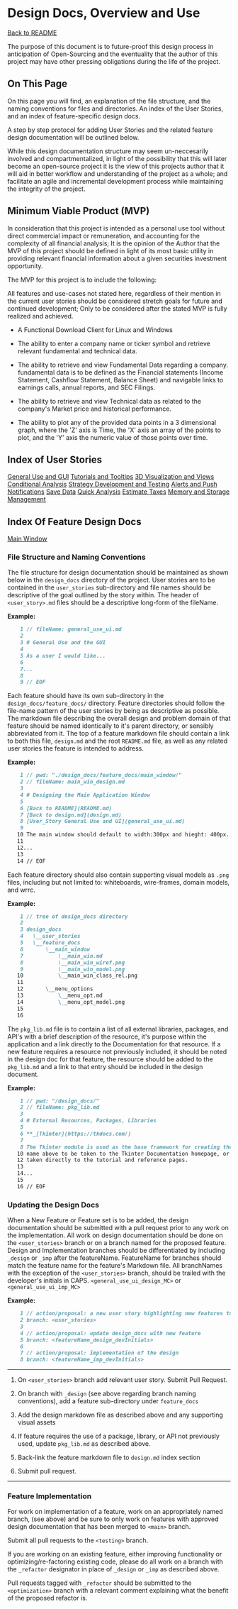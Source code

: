 # Design Docs, Overview and Use

[Back to README](README.md)

The purpose of this document is to future-proof this design process in anticipation of Open-Sourcing and the eventuality that the author of this project may have other pressing obligations during the life of the project.

## On This Page

On this page you will find, an explanation of the file structure, and the naming conventions for files and directories. An index of the User Stories, and an index of feature-specific design docs.

A step by step protocol for adding User Stories and the related feature design documentation will be outlined below.

While this design documentation structure may seem un-neccesarily involved and compartmentalized, in light of the possibility that this will later become an open-source project it is the view of this projects author that it will aid in better workflow and understanding of the project as a whole; and facilitate an agile and incremental development process while maintaining the integrity of the project.

## Minimum Viable Product (MVP)

In consideration that this project is intended as a personal use tool without direct commercial impact or remuneration, and accounting for the complexity of all financial analysis; It is the opinion of the Author that the MVP of this project should be defined in light of its most basic utility in providing relevant financial information about a given securities investment opportunity.

The MVP for this project is to include the following:

All features and use-cases not stated here, regardless of their mention in the current user stories should be considered stretch goals for future and continued development; Only to be considered after the stated MVP is fully realized and achieved.

- A Functional Download Client for Linux and Windows

- The ability to enter a company name or ticker symbol and retrieve relevant fundamental and technical data.

- The ability to retrieve and view Fundamental Data regarding a company. fundamental data is to be defined as the Financial statements (Income Statement, Cashflow Statement, Balance Sheet) and navigable links to earnings calls, annual reports, and SEC Filings.

- The ability to retrieve and view Technical data as related to the company's Market price and historical performance.

- The ability to plot any of the provided data points in a 3 dimensional graph, where the 'Z' axis is Time, the 'X' axis an array of the points to plot, and the 'Y' axis the numeric value of those points over time.

## Index of User Stories

[General Use and GUI](./design_docs/user_stories/general_use_ui.md)
[Tutorials and Tooltips](./design_docs/user_stories/tutorials_education.md)
[3D Visualization and Views](./design_docs/user_stories/visualization_3d.md)
[Conditional Analysis](./design_docs/user_stories/conditional_analysis.md)
[Strategy Development and Testing](./design_docs/user_stories/strategy_dev_test.md)
[Alerts and Push Notifications](./design_docs/user_stories/alerts_notifications.md)
[Save Data](./design_docs/user_stories/saves.md)
[Quick Analysis](./design_docs/user_stories/quick_analysis.md)
[Estimate Taxes](./design_docs/user_stories/tax_estimate.md)
[Memory and Storage Management](./design_docs/user_stories/memory_management.md)

## Index Of Feature Design Docs

[Main Window](./design_docs/feature_docs/main_window/main_win.md)

### File Structure and Naming Conventions

The file structure for design documentation should be maintained as shown below in the `design_docs` directory of the project. User stories are to be contained in the `user_stories` sub-directory and file names should be descriptive of the goal outlined by the story within. The header of `<user_story>.md` files should be a descriptive long-form of the fileName.

**Example:**

```Markdown
    1 // fileName: general_use_ui.md
    2
    3 # General Use and the GUI
    4
    5 As a user I would like...
    6
    7...
    8
    9 // EOF
```

Each feature should have its own sub-directory in the `design_docs/feature_docs/` directory. Feature directories should follow the file-name pattern of the user stories by being as descriptive as possible. The markdown file describing the overall design and problem domain of that feature should be named identically to it's parent directory, or sensibly abbreviated from it. The top of a feature markdown file should contain a link to both this file, `design.md` and the root `README.md` file, as well as any related user stories the feature is intended to address.

**Example:**

```Markdown
    1 // pwd: "./design_docs/feature_docs/main_window/"
    2 // fileName: main_win_design.md
    3 
    4 # Designing the Main Application Window
    5 
    6 [Back to README](README.md)
    7 [Back to design.md](design.md)
    8 [User_Story General Use and UI](general_use_ui.md)
    9 
   10 The main window should default to width:300px and hieght: 400px....
   11 
   12...
   13
   14 // EOF

```

Each feature directory should also contain supporting visual models as `.png` files, including but not limited to: whiteboards, wire-frames, domain models, and wrrc.

**Example:**

```Markdown
    1 // tree of design_docs directory
    2
    3 design_docs
    4   \__user_stories
    5   \__feature_docs
    6       \__main_window
    7           \__main_win.md
    8           \__main_win_wiref.png
    9           \__main_win_model.png
   10           \__main_win_class_rel.png
   11
   12       \__menu_options
   13           \__menu_opt.md
   14           \__menu_opt_model.png
   15
   16  

```

The `pkg_lib.md` file is to contain a list of all external libraries, packages, and API's with a brief description of the resource, it's purpose within the application and a link directly to the Documentation for that resource. If a new feature requires a resource not previously included, it should be noted in the design doc for that feature, the resource should be added to the `pkg_lib.md` and a link to that entry should be included in the design document.

**Example:**

```Markdown
    1 // pwd: "/design_docs/"
    2 // fileName: pkg_lib.md
    3 
    4 # External Resources, Packages, Libraries
    5
    6 **_[Tkinter](https://tkdocs.com/)
    7
    8 The Tkinter module is used as the base framework for creating the GUI 9 for this application and managing user interface. Click the module
   10 name above to be taken to the Tkinter Documentation homepage, or here: 11 [Tkinter Tutorial](https://tkdocs.com/tutorial/index.html) to be 
   12 taken directly to the tutorial and reference pages. 
   13
   14...
   15
   16 // EOF 

```

### Updating the Design Docs

When a New Feature or Feature set is to be added, the design documentation should be submitted with a pull request prior to any work on the implementation. All work on design documentation should be done on the `<user_stories>` branch or on a branch named for the proposed feature. Design and Implementation branches should be differentiated by including `_design` or `_imp` after the featureName. FeatureName for branches should match the feature name for the feature's Markdown file. All branchNames with the exception of the `<user_stories>` branch, should be trailed with the developer's initials in CAPS. `<general_use_ui_design_MC>` or `<general_use_ui_imp_MC>`

**Example:**

```Markdown
    1 // action/proposal: a new user story highlighting new features to be added.
    2 branch: <user_stories>
    3 
    4 // action/proposal: update design_docs with new feature
    5 branch: <featureName_design_devInitials>
    6 
    7 // action/proposal: implementation of the design
    8 branch: <featureName_imp_devInitials>
```

---

1. On `<user_stories>` branch add relevant user story. Submit Pull Request.

2. On branch with `_design` (see above regarding branch naming conventions), add a feature sub-directory under `feature_docs`

3. Add the design markdown file as described above and any supporting visual assets

4. If feature requires the use of a package, library, or API not previously used, update `pkg_lib.md` as described above.

5. Back-link the feature markdown file to `design.md` index section

6. Submit pull request.

---

### Feature Implementation

For work on implementation of a feature, work on an appropriately named branch, (see above) and be sure to only work on features with approved design documentation that has been merged to `<main>` branch.

Submit all pull requests to the `<testing>` branch.

If you are working on an existing feature, either improving functionality or optimizing/re-factoring existing code, please do all work on a branch with the `_refactor` designator in place of `_design` or `_imp` as described above.

Pull requests tagged with `_refactor` should be submitted to the `<optimization>` branch with a relevant comment explaining what the benefit of the proposed refactor is.
